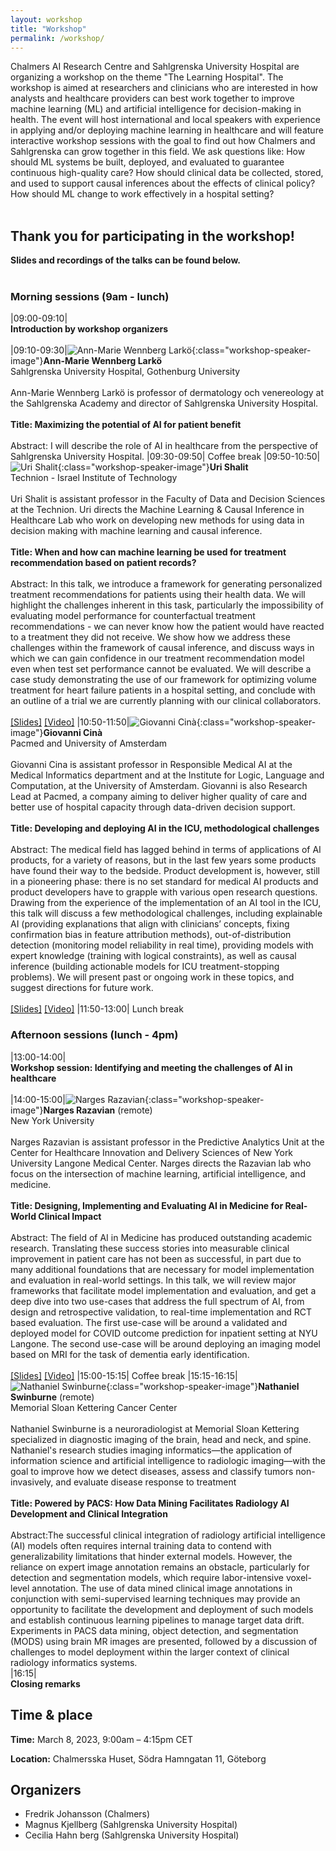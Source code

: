 ```yaml
---
layout: workshop
title: "Workshop"
permalink: /workshop/
---
```


Chalmers AI Research Centre and Sahlgrenska University Hospital are organizing a workshop on the theme "The Learning Hospital". The workshop is aimed at researchers and clinicians who are interested in how analysts and healthcare providers can best work together to improve machine learning (ML) and artificial intelligence for decision-making in health. The event will host international and local speakers with experience in applying and/or deploying machine learning in healthcare and will feature interactive workshop sessions with the goal to find out how Chalmers and Sahlgrenska can grow together in this field. We ask questions like: How should ML systems be built, deployed, and evaluated to guarantee continuous high-quality care? How should clinical data be collected, stored, and used to support causal inferences about the effects of clinical policy? How should ML change to work effectively in a hospital setting?
<br/><br/>

## Thank you for participating in the workshop!

**Slides and recordings of the talks can be found below.** <br/><br/>


### Morning sessions (9am - lunch)

|09:00-09:10|<br/>**Introduction by workshop organizers**<br/><br/>
|09:10-09:30|![Ann-Marie Wennberg Larkö](/assets/workshop/annmarie.png){:class="workshop-speaker-image"}**Ann-Marie Wennberg Larkö** <br/>Sahlgrenska University Hospital, Gothenburg University<br/><br/>Ann-Marie Wennberg Larkö is professor of dermatology och venereology at the Sahlgrenska Academy and director of Sahlgrenska University Hospital.<br/><br/>**Title: Maximizing the potential of AI for patient benefit**<br/><br/>Abstract: I will describe the role of AI in healthcare from the perspective of Sahlgrenska University Hospital.
|09:30-09:50| Coffee break
|09:50-10:50|![Uri Shalit](/assets/workshop/uri.jpeg){:class="workshop-speaker-image"}**Uri Shalit** <br/>Technion -  Israel Institute of Technology <br/><br/>Uri Shalit is assistant professor in the Faculty of Data and Decision Sciences at the Technion. Uri directs the Machine Learning & Causal Inference in Healthcare Lab who work on developing new methods for using data in decision making with machine learning and causal inference.  <br/><br/>**Title: When and how can machine learning be used for treatment recommendation based on patient records?**<br/><br/> Abstract: In this talk, we introduce a framework for generating personalized treatment recommendations for patients using their health data. We will highlight the challenges inherent in this task, particularly the impossibility of evaluating model performance for counterfactual treatment recommendations - we can never know how the patient would have reacted to a treatment they did not receive. We show how we address these challenges within the framework of causal inference, and discuss ways in which we can gain confidence in our treatment recommendation model even when test set performance cannot be evaluated. We will describe a case study demonstrating the use of our framework for optimizing volume treatment for heart failure patients in a hospital setting, and conclude with an outline of a trial we are currently planning with our clinical collaborators.<br/><br>[[Slides]](/assets/workshop/shalit_slides_learning_hospital.pdf) [[Video]](https://www.youtube.com/watch?v=Ek1QkxDuEcY) 
|10:50-11:50|![Giovanni Cinà](/assets/workshop/giovanni.jpg){:class="workshop-speaker-image"}**Giovanni Cinà** <br/>Pacmed and University of Amsterdam<br/><br/>Giovanni Cina is assistant professor in Responsible Medical AI at the Medical Informatics department and at the Institute for Logic, Language and Computation, at the University of Amsterdam. Giovanni is also Research Lead at Pacmed, a company aiming to deliver higher quality of care and better use of hospital capacity through data-driven decision support.<br/><br/>**Title: Developing and deploying AI in the ICU, methodological challenges**<br/><br/>Abstract: The medical field has lagged behind in terms of applications of AI products, for a variety of reasons, but in the last few years some products have found their way to the bedside. Product development is, however, still in a pioneering phase: there is no set standard for medical AI products and product developers have to grapple with various open research questions. Drawing from the experience of the implementation of an AI tool in the ICU, this talk will discuss a few methodological challenges, including explainable AI (providing explanations that align with clinicians’ concepts, fixing confirmation bias in feature attribution methods), out-of-distribution detection (monitoring model reliability in real time), providing models with expert knowledge (training with logical constraints), as well as causal inference (building actionable models for ICU treatment-stopping problems). We will present past or ongoing work in these topics, and suggest directions for future work.<br/><br>[[Slides]](/assets/workshop/cina_slides_learning_hospital.pdf) [[Video]](https://www.youtube.com/watch?v=KqxOAS42sa0)
|11:50-13:00| Lunch break


### Afternoon sessions (lunch - 4pm)

|13:00-14:00|<br/>**Workshop session: Identifying and meeting the challenges of AI in healthcare**<br/><br/>
|14:00-15:00|![Narges Razavian](/assets/workshop/narges.jpeg){:class="workshop-speaker-image"}**Narges Razavian** (remote) <br/>New York University<br/><br/>Narges Razavian is assistant professor in the Predictive Analytics Unit at the Center for Healthcare Innovation and Delivery Sciences of New York University Langone Medical Center. Narges directs the Razavian lab who focus on the intersection of machine learning, artificial intelligence, and medicine.<br/><br/>**Title: Designing, Implementing and Evaluating AI in Medicine for Real-World Clinical Impact**<br/><br/>Abstract:  The field of AI in Medicine has produced outstanding academic research. Translating these success stories into measurable clinical improvement in patient care has not been as successful, in part due to many additional foundations that are necessary for model implementation and evaluation in real-world settings. In this talk, we will review major frameworks that facilitate model implementation and evaluation, and get a deep dive into two use-cases that address the full spectrum of AI, from design and retrospective validation, to real-time implementation and RCT based evaluation. The first use-case will be around a validated and deployed model for COVID outcome prediction for inpatient setting at NYU Langone. The second use-case will be around deploying an imaging model based on MRI for the task of dementia early identification.<br/><br/>[[Slides]](/assets/workshop/razavian_slides_learning_hospital.pdf) [[Video]](https://www.youtube.com/watch?v=NOwJ2EoruIs)
|15:00-15:15| Coffee break
|15:15-16:15|![Nathaniel Swinburne](/assets/workshop/nate.jpeg){:class="workshop-speaker-image"}**Nathaniel Swinburne** (remote) <br/>Memorial Sloan Kettering Cancer Center<br/><br/>Nathaniel Swinburne is a neuroradiologist at Memorial Sloan Kettering specialized in diagnostic imaging of the brain, head and neck, and spine. Nathaniel's research studies imaging informatics—the application of information science and artificial intelligence to radiologic imaging—with the goal to improve how we detect diseases, assess and classify tumors non-invasively, and evaluate disease response to treatment<br/><br/>**Title: Powered by PACS: How Data Mining Facilitates Radiology AI Development and Clinical Integration**<br/><br/>Abstract:The successful clinical integration of radiology artificial intelligence (AI) models often requires internal training data to contend with generalizability limitations that hinder external models.  However, the reliance on expert image annotation remains an obstacle, particularly for detection and segmentation models, which require labor-intensive voxel-level annotation.  The use of data mined clinical image annotations in conjunction with semi-supervised learning techniques may provide an opportunity to facilitate the development and deployment of such models and establish continuous learning pipelines to manage target data drift.  Experiments in PACS data mining, object detection, and segmentation (MODS) using brain MR images are presented, followed by a discussion of challenges to model deployment within the larger context of clinical radiology informatics systems.   
|16:15|<br/>**Closing remarks**

## Time & place

**Time:** March 8, 2023, 9:00am – 4:15pm CET

**Location:** Chalmersska Huset, Södra Hamngatan 11, Göteborg


## Organizers

* Fredrik Johansson (Chalmers)
* Magnus Kjellberg (Sahlgrenska University Hospital)
* Cecilia Hahn berg (Sahlgrenska University Hospital)
